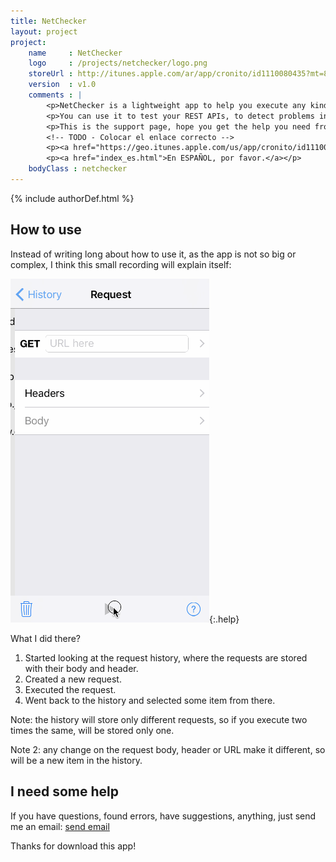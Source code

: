 ```yaml
---
title: NetChecker
layout: project
project:
    name     : NetChecker
    logo     : /projects/netchecker/logo.png
    storeUrl : http://itunes.apple.com/ar/app/cronito/id1110080435?mt=8
    version  : v1.0
    comments : |
        <p>NetChecker is a lightweight app to help you execute any kind of HTTP Request.</p>
        <p>You can use it to test your REST APIs, to detect problems in your app or your network.</p>
        <p>This is the support page, hope you get the help you need from here.</p>
        <!-- TODO - Colocar el enlace correcto -->
        <p><a href="https://geo.itunes.apple.com/us/app/cronito/id1110080435?mt=8" style="display:inline-block;overflow:hidden;background:url(https://linkmaker.itunes.apple.com/images/badges/en-us/badge_appstore-lrg.svg) no-repeat;width:165px;height:40px;"></a></p>
        <p><a href="index_es.html">En ESPAÑOL, por favor.</a></p>
    bodyClass : netchecker
---
```

{% include authorDef.html %}

## How to use

Instead of writing long about how to use it, as the app is not so big or complex, I think this small recording will explain itself:

![](example.gif){:.help}

What I did there?

 1. Started looking at the request history, where the requests are stored with their body and header.
 2. Created a new request.
 3. Executed the request.
 4. Went back to the history and selected some item from there.

Note: the history will store only different requests, so if you execute two times the same, will be stored only one.

Note 2: any change on the request body, header or URL make it different, so will be a new item in the history.

## I need some help

If you have questions, found errors, have suggestions, anything, just send me an email: [send email](mailto:{{author.email}})

Thanks for download this app!
